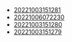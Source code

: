 - [20221003151281](/zet/20221003151281/README.md)
- [20221006072230](/zet/20221006072230/README.md)
- [20221003151280](/zet/20221003151280/README.md)
- [20221003151279](/zet/20221003151279/README.md)
